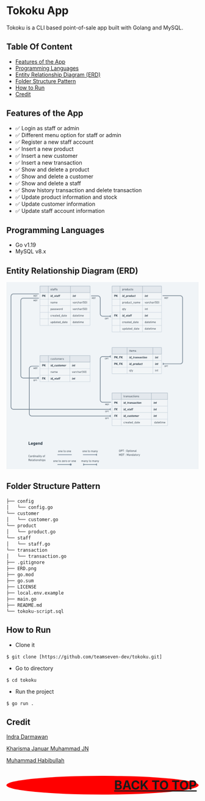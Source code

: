 # Tokoku App

Tokoku is a CLI based point-of-sale app built with Golang and MySQL.

## Table Of Content

- [Features of the App](#features-of-the-app)
- [Programming Languages](#programming-languages)
- [Entity Relationship Diagram (ERD)](#entity-relationship-diagram-erd)
- [Folder Structure Pattern](#folder-structure-pattern)
- [How to Run](#how-to-run)
- [Credit](#credit)

## Features of the App
- :white_check_mark: Login as staff or admin
- :white_check_mark: Different menu option for staff or admin
- :white_check_mark: Register a new staff account
- :white_check_mark: Insert a new product
- :white_check_mark: Insert a new customer
- :white_check_mark: Insert a new transaction
- :white_check_mark: Show and delete a product
- :white_check_mark: Show and delete a customer
- :white_check_mark: Show and delete a staff
- :white_check_mark: Show history transaction and delete transaction
- :white_check_mark: Update product information and stock
- :white_check_mark: Update customer information
- :white_check_mark: Update staff account information

## Programming Languages
- Go v1.19
- MySQL v8.x

## Entity Relationship Diagram (ERD)
![run](./ERD.png)

## Folder Structure Pattern
```
├── config
│   └── config.go
└── customer
│   └── customer.go
└── product
│   └── product.go
└── staff
│   └── staff.go
└── transaction
│   └── transaction.go
├── .gitignore
├── ERD.png
├── go.mod
├── go.sum
├── LICENSE
├── local.env.example
├── main.go
├── README.md
└── tokoku-script.sql
```

## How to Run

- Clone it

```
$ git clone [https://github.com/teamseven-dev/tokoku.git]
```

- Go to directory

```
$ cd tokoku
```

- Run the project

```
$ go run .
```

## Credit
[Indra Darmawan](https://github.com/e1more)

[Kharisma Januar Muhammad JN](https://github.com/kharismajanuar)

[Muhammad Habibullah](https://github.com/hebobibun)



<p align="right" style="padding: 5px; border-radius: 100%; background-color: red; font-size: 2rem;">
  <b><a href="#tokoku-app">BACK TO TOP</a></b>
</p>
